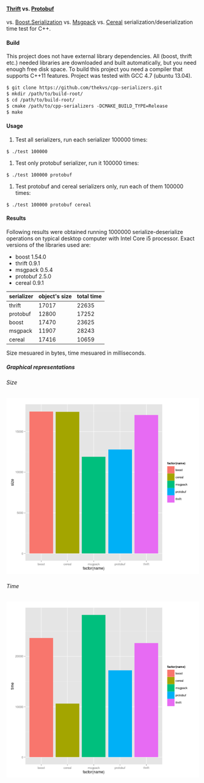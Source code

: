 #### [Thrift](http://thrift.apache.org/) vs. [Protobuf](https://code.google.com/p/protobuf/)
vs. [Boost.Serialization](http://www.boost.org/libs/serialization) vs. [Msgpack](http://msgpack.org/)
vs. [Cereal](http://uscilab.github.io/cereal/index.html) serialization/deserialization time test for C++.

#### Build
This project does not have external library dependencies. All (boost, thrift etc.) needed libraries are downloaded
and built automatically, but you need enough free disk space. To build this project you need a compiler that supports
C++11 features. Project was tested with GCC 4.7 (ubuntu 13.04).

```
$ git clone https://github.com/thekvs/cpp-serializers.git
$ mkdir /path/to/build-root/
$ cd /path/to/build-root/
$ cmake /path/to/cpp-serializers -DCMAKE_BUILD_TYPE=Release
$ make
```

#### Usage
1. Test all serializers, run each serializer 100000 times:
```
$ ./test 100000
```
1. Test only protobuf serializer, run it 100000 times:
```
$ ./test 100000 protobuf
```
1. Test protobuf and cereal serializers only, run each of them 100000 times:
```
$ ./test 100000 protobuf cereal
```

#### Results

Following results were obtained running 1000000 serialize-deserialize operations on typical desktop computer
with Intel Core i5 processor. Exact versions of the libraries used are:

* boost 1.54.0
* thrift 0.9.1
* msgpack 0.5.4
* protobuf 2.5.0
* cereal 0.9.1

| serializer | object's size | total time |
| ---------- | ------------- | ---------- |
| thrift     | 17017         | 22635      |
| protobuf   | 12800         | 17252      |
| boost      | 17470         | 23625      |
| msgpack    | 11907         | 28243      |
| cereal     | 17416         | 10659      |

Size mesuared in bytes, time mesuared in milliseconds.

##### Graphical representations

###### Size

![Size](images/size.png)

###### Time

![Time](images/time.png)